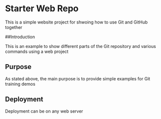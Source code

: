 # Starter Web Repo

This is a simple website project for shwoing how to use Git and GitHub together

##Introduction

This is an example to show different parts of the Git repository and various commands using a web project

## Purpose

As stated above, the main purpose is to provide simple examples for Git training demos

## Deployment

Deployment can be on any web server